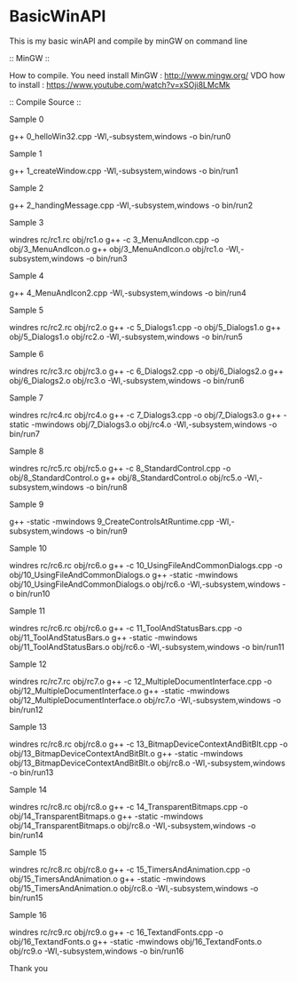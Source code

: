 # BasicWinAPI
This is my basic winAPI and compile by minGW on command line

:: MinGW ::

How to compile. You need install MinGW : http://www.mingw.org/
VDO how to install : https://www.youtube.com/watch?v=xSOji8LMcMk

:: Compile Source ::

Sample 0 

g++ 0_helloWin32.cpp -Wl,-subsystem,windows -o bin/run0

Sample 1 

g++ 1_createWindow.cpp -Wl,-subsystem,windows -o bin/run1

Sample 2 

g++ 2_handingMessage.cpp -Wl,-subsystem,windows -o bin/run2

Sample 3 

windres rc/rc1.rc obj/rc1.o
g++ -c 3_MenuAndIcon.cpp -o obj/3_MenuAndIcon.o
g++ obj/3_MenuAndIcon.o obj/rc1.o -Wl,-subsystem,windows -o bin/run3

Sample 4 

g++ 4_MenuAndIcon2.cpp -Wl,-subsystem,windows -o bin/run4

Sample 5 

windres rc/rc2.rc obj/rc2.o
g++ -c 5_Dialogs1.cpp -o obj/5_Dialogs1.o
g++ obj/5_Dialogs1.o obj/rc2.o -Wl,-subsystem,windows -o bin/run5

Sample 6 

windres rc/rc3.rc obj/rc3.o
g++ -c 6_Dialogs2.cpp -o obj/6_Dialogs2.o
g++ obj/6_Dialogs2.o obj/rc3.o -Wl,-subsystem,windows -o bin/run6

Sample 7 

windres rc/rc4.rc obj/rc4.o
g++ -c 7_Dialogs3.cpp -o obj/7_Dialogs3.o
g++ -static -mwindows obj/7_Dialogs3.o obj/rc4.o -Wl,-subsystem,windows -o bin/run7

Sample 8 

windres rc/rc5.rc obj/rc5.o
g++ -c 8_StandardControl.cpp -o obj/8_StandardControl.o
g++ obj/8_StandardControl.o obj/rc5.o -Wl,-subsystem,windows -o bin/run8

Sample 9 

g++ -static -mwindows 9_CreateControlsAtRuntime.cpp -Wl,-subsystem,windows -o bin/run9

Sample 10 

windres rc/rc6.rc obj/rc6.o
g++ -c 10_UsingFileAndCommonDialogs.cpp -o obj/10_UsingFileAndCommonDialogs.o
g++ -static -mwindows obj/10_UsingFileAndCommonDialogs.o obj/rc6.o -Wl,-subsystem,windows -o bin/run10

Sample 11 

windres rc/rc6.rc obj/rc6.o
g++ -c 11_ToolAndStatusBars.cpp -o obj/11_ToolAndStatusBars.o
g++ -static -mwindows obj/11_ToolAndStatusBars.o obj/rc6.o -Wl,-subsystem,windows -o bin/run11

Sample 12 

windres rc/rc7.rc obj/rc7.o
g++ -c 12_MultipleDocumentInterface.cpp -o obj/12_MultipleDocumentInterface.o
g++ -static -mwindows obj/12_MultipleDocumentInterface.o obj/rc7.o -Wl,-subsystem,windows -o bin/run12

Sample 13 

windres rc/rc8.rc obj/rc8.o
g++ -c 13_BitmapDeviceContextAndBitBlt.cpp -o obj/13_BitmapDeviceContextAndBitBlt.o
g++ -static -mwindows obj/13_BitmapDeviceContextAndBitBlt.o obj/rc8.o -Wl,-subsystem,windows -o bin/run13

Sample 14 

windres rc/rc8.rc obj/rc8.o
g++ -c 14_TransparentBitmaps.cpp -o obj/14_TransparentBitmaps.o
g++ -static -mwindows obj/14_TransparentBitmaps.o obj/rc8.o -Wl,-subsystem,windows -o bin/run14

Sample 15 

windres rc/rc8.rc obj/rc8.o
g++ -c 15_TimersAndAnimation.cpp -o obj/15_TimersAndAnimation.o
g++ -static -mwindows obj/15_TimersAndAnimation.o obj/rc8.o -Wl,-subsystem,windows -o bin/run15

Sample 16 

windres rc/rc9.rc obj/rc9.o
g++ -c 16_TextandFonts.cpp -o obj/16_TextandFonts.o
g++ -static -mwindows obj/16_TextandFonts.o obj/rc9.o -Wl,-subsystem,windows -o bin/run16

Thank you
